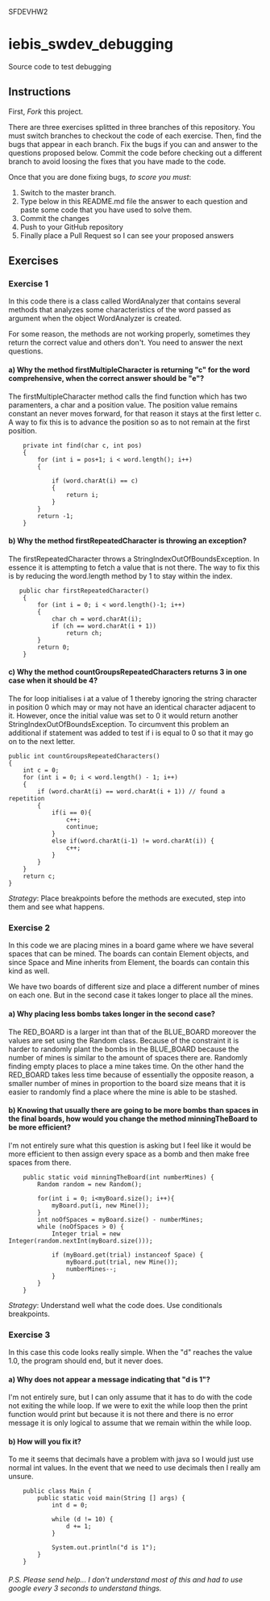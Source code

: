 SFDEVHW2

# iebis_swdev_debugging
Source code to test debugging

## Instructions
First, *Fork* this project.

There are three exercises splitted in three branches of this repository. You must switch branches to checkout the code of each exercise.
Then, find the bugs that appear in each branch.
Fix the bugs if you can and answer to the questions proposed below.
Commit the code before checking out a different branch to avoid loosing the fixes that you have made to the code.

Once that you are done fixing bugs, *to score you must*:
1. Switch to the master branch.
2. Type below in this README.md file the answer to each question and paste some code that you have used to solve them.
3. Commit the changes
4. Push to your GitHub repository
5. Finally place a Pull Request so I can see your proposed answers


## Exercises
### Exercise 1
In this code there is a class called WordAnalyzer that contains several methods that analyzes some characteristics of the word passed as argument when the object WordAnalyzer is created.

For some reason, the methods are not working properly, sometimes they return the correct value and others don't. You need to answer the next questions.

#### a) Why the method firstMultipleCharacter is returning "c" for the word comprehensive, when the correct answer should be "e"?

The firstMultipleCharacter method calls the find function which has two paramenters, a char and a position value. The position value remains constant an never moves forward, for that reason it stays at the first letter c. A way to fix this is to advance the position so as to not remain at the first position. 
    
        private int find(char c, int pos)
        {
            for (int i = pos+1; i < word.length(); i++)
            {
            
                if (word.charAt(i) == c)
                {
                    return i;
                }
            }
            return -1;
        }
    
#### b) Why the method firstRepeatedCharacter is throwing an exception?
The firstRepeatedCharacter throws a StringIndexOutOfBoundsException. In essence it is attempting to fetch a value that is not there. The way to fix this is by reducing the word.length method by 1 to stay within the index.
 
       public char firstRepeatedCharacter()
        {
            for (int i = 0; i < word.length()-1; i++)
            {
                char ch = word.charAt(i);
                if (ch == word.charAt(i + 1))
                    return ch;
            }
            return 0;
        }
    
#### c) Why the method countGroupsRepeatedCharacters returns 3 in one case when it should be 4?
The for loop initialises i at a value of 1 thereby ignoring the string character in position 0 which may or may not have an identical character adjacent to it. However, once the initial value was set to 0 it would return another StringIndexOutOfBoundsException. To circumvent this problem an additional if statement was added to test if i is equal to 0 so that it may go on to the next letter. 

    public int countGroupsRepeatedCharacters()
    {
        int c = 0;
        for (int i = 0; i < word.length() - 1; i++)
        {
            if (word.charAt(i) == word.charAt(i + 1)) // found a repetition
            {
                if(i == 0){
                    c++;
                    continue;
                }
                else if(word.charAt(i-1) != word.charAt(i)) {
                    c++;
                }
            }
        }
        return c;
    }

*Strategy*: Place breakpoints before the methods are executed, step into them and see what happens.
### Exercise 2
In this code we are placing mines in a board game where we have several spaces that can be mined. 
The boards can contain Element objects, and since Space and Mine inherits from Element, the boards can contain this kind as well.

We have two boards of different size and place a different number of mines on each one. But in the second case it takes longer to place all the mines.

#### a) Why placing less bombs takes longer in the second case?
The RED_BOARD is a larger int than that of the BLUE_BOARD moreover the values are set using the Random class. Because of the constraint it is harder to randomly plant the bombs in the BLUE_BOARD because the number of mines is similar to the amount of spaces there are. Randomly finding empty places to place a mine takes time. On the other hand the RED_BOARD takes less time because of essentially the opposite reason, a smaller number of mines in proportion to the board size means that it is easier to randomly find a place where the mine is able to be stashed. 

#### b) Knowing that usually there are going to be more bombs than spaces in the final boards, how would you change the method minningTheBoard to be more efficient?
I'm not entirely sure what this question is asking but I feel like it would be more efficient to then assign every space as a bomb and then make free spaces from there. 

        public static void minningTheBoard(int numberMines) {
            Random random = new Random();
    
            for(int i = 0; i<myBoard.size(); i++){
                myBoard.put(i, new Mine());
            }
            int noOfSpaces = myBoard.size() - numberMines;
            while (noOfSpaces > 0) {
                Integer trial = new Integer(random.nextInt(myBoard.size()));
    
                if (myBoard.get(trial) instanceof Space) {
                    myBoard.put(trial, new Mine());
                    numberMines--;
                }
            }
        }

*Strategy*: Understand well what the code does. Use conditionals breakpoints.


### Exercise 3
In this case this code looks really simple. When the "d" reaches the value 1.0, the program should end, but it never does.

#### a) Why does not appear a message indicating that "d is 1"?
I'm not entirely sure, but I can only assume that it has to do with the code not exiting the while loop. If we were to exit the while loop then the print function would print but because it is not there and there is no error message it is only logical to assume that we remain within the while loop.

#### b) How will you fix it?
To me it seems that decimals have a problem with java so I would just use normal int values. In the event that we need to use decimals then I really am unsure. 

        public class Main {
            public static void main(String [] args) {
                int d = 0;
    
                while (d != 10) {
                    d += 1;
                }
    
                System.out.println("d is 1");
            }
        }

###### P.S. Please send help... I don't understand most of this and had to use google every 3 seconds to understand things.